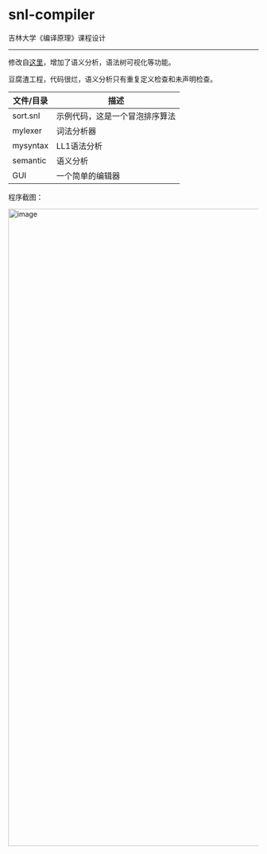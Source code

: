 # snl-compiler

吉林大学《编译原理》课程设计

* * *

修改自[这里](https://github.com/JLU-NightsWatch/JLU-Courses/tree/main/542007%20%20%E7%BC%96%E8%AF%91%E5%8E%9F%E7%90%86%E4%B8%8E%E5%AE%9E%E7%8E%B0%EF%BC%88%E5%8F%8C%E8%AF%AD%EF%BC%89)，增加了语义分析，语法树可视化等功能。

豆腐渣工程，代码很烂，语义分析只有重复定义检查和未声明检查。

| 文件/目录 | 描述  |
| --- | --- |
| sort.snl | 示例代码，这是一个冒泡排序算法 |
| mylexer | 词法分析器 |
| mysyntax | LL1语法分析 |
| semantic | 语义分析 |
| GUI | 一个简单的编辑器 |

程序截图：

<img width="1280" alt="image" src="https://github.com/user-attachments/assets/7b16282c-b211-4977-9ba0-dcbb7342327d" />
